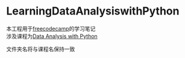 # LearningDataAnalysiswithPython

本工程用于[freecodecamp](https://www.freecodecamp.org/)的学习笔记  
涉及课程为[Data Analysis with Python](https://www.freecodecamp.org/learn/data-analysis-with-python/)

文件夹名将与课程名保持一致

